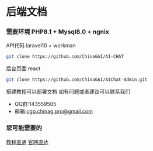 # 后端文档

### 需要环境 PHP8.1 + Mysql8.0 + ngnix
API代码 laravel10 + workman 
``` sh 
git clone https://github.com/ChinaGAI/AI-CHAT
```
后台页面 react 
``` sh 
git clone https://github.com/ChinaGAI/AIChat-Admin.git
```
搭建教程可以部署文档 如有问题或者建议可以联系我们
* QQ群:143559505
* 邮箱:cgp.chinag.pro@gmail.com
### 您可能需要的
[教程直通](https://doc.aieo.cn)    [官网直达](https://chat.aieo.cn)

